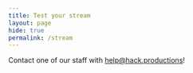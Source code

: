 ```yaml
---
title: Test your stream
layout: page
hide: true
permalink: /stream
---
```


Contact one of our staff with [help@hack.productions](mailto:help@hack.productions)!